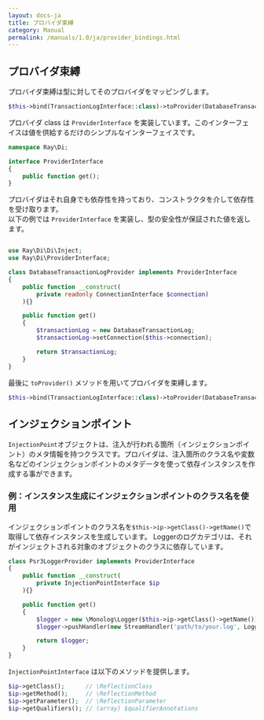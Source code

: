 ```yaml
---
layout: docs-ja
title: プロバイダ束縛
category: Manual
permalink: /manuals/1.0/ja/provider_bindings.html
---
```

## プロバイダ束縛

プロバイダ束縛は型に対してそのプロバイダをマッピングします。

```php
$this->bind(TransactionLogInterface::class)->toProvider(DatabaseTransactionLogProvider::class);
```
プロバイダ class は `ProviderInterface` を実装しています。このインターフェイスは値を供給するだけのシンプルなインターフェイスです。

```php
namespace Ray\Di;

interface ProviderInterface
{
    public function get();
}
```
プロバイダはそれ自身でも依存性を持っており、コンストラクタを介して依存性を受け取ります。  
以下の例では `ProviderInterface` を実装し、型の安全性が保証された値を返します。

```php

use Ray\Di\Di\Inject;
use Ray\Di\ProviderInterface;

class DatabaseTransactionLogProvider implements ProviderInterface
{
    public function __construct(
        private readonly ConnectionInterface $connection)
    ){}

    public function get()
    {
        $transactionLog = new DatabaseTransactionLog;
        $transactionLog->setConnection($this->connection);

        return $transactionLog;
    }
}
```

最後に `toProvider()` メソッドを用いてプロバイダを束縛します。

```php
$this->bind(TransactionLogInterface::class)->toProvider(DatabaseTransactionLogProvider::class);
```

## インジェクションポイント

`InjectionPoint`オブジェクトは、注入が行われる箇所（インジェクションポイント）のメタ情報を持つクラスです。プロバイダは、注入箇所のクラス名や変数名などのインジェクションポイントのメタデータを使って依存インスタンスを作成する事ができます。

### 例：インスタンス生成にインジェクションポイントのクラス名を使用

インジェクションポイントのクラス名を`$this->ip->getClass()->getName()`で取得して依存インスタンスを生成しています。
Loggerのログカテゴリは、それがインジェクトされる対象のオブジェクトのクラスに依存しています。

```php
class Psr3LoggerProvider implements ProviderInterface
{
    public function __construct(
        private InjectionPointInterface $ip
    ){}

    public function get()
    {
        $logger = new \Monolog\Logger($this->ip->getClass()->getName());
        $logger->pushHandler(new StreamHandler('path/to/your.log', Logger::WARNING));

        return $logger;
    }
}
```
`InjectionPointInterface` は以下のメソッドを提供します。

```php
$ip->getClass();      // \ReflectionClass
$ip->getMethod();     // \ReflectionMethod
$ip->getParameter();  // \ReflectionParameter
$ip->getQualifiers(); // (array) $qualifierAnnotations
```
